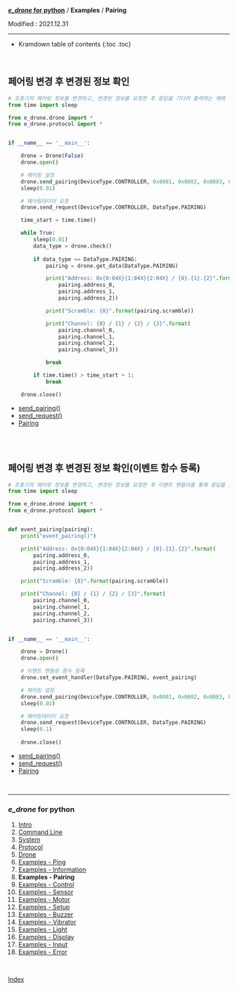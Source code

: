 **[*e_drone* for python](index.md)** / **Examples** / **Pairing**

Modified : 2021.12.31

---

* Kramdown table of contents
{:toc .toc}

<br>


<a name="Pairing"></a>
## 페어링 변경 후 변경된 정보 확인

```py
# 조종기의 페어링 정보를 변경하고, 변경된 정보를 요청한 후 응답을 기다려 출력하는 예제
from time import sleep

from e_drone.drone import *
from e_drone.protocol import *


if __name__ == '__main__':

    drone = Drone(False)
    drone.open()

    # 페어링 설정
    drone.send_pairing(DeviceType.CONTROLLER, 0x0001, 0x0002, 0x0003, 0x04, 0x05, 0x06, 0x07, 0x08)
    sleep(0.01)

    # 페어링데이터 요청
    drone.send_request(DeviceType.CONTROLLER, DataType.PAIRING)

    time_start = time.time()

    while True:
        sleep(0.01)
        data_type = drone.check()
        
        if data_type == DataType.PAIRING:
            pairing = drone.get_data(DataType.PAIRING)

            print("Address: 0x{0:04X}{1:04X}{2:04X} / {0}.{1}.{2}".format(
                pairing.address_0, 
                pairing.address_1, 
                pairing.address_2))

            print("Scramble: {0}".format(pairing.scramble))

            print("Channel: {0} / {1} / {2} / {3}".format(
                pairing.channel_0,
                pairing.channel_1,
                pairing.channel_2,
                pairing.channel_3))

            break

        if time.time() > time_start + 1:
            break

    drone.close()
```

- [send_pairing()](05_drone.md#send_pairing)
- [send_request()](05_drone.md#send_request)
- [Pairing](04_protocol.md#Pairing)



<br>
<br>


## 페어링 변경 후 변경된 정보 확인(이벤트 함수 등록)

```py
# 조종기의 페어링 정보를 변경하고, 변경된 정보를 요청한 후 이벤트 핸들러를 통해 응답을 출력하는 예제
from time import sleep

from e_drone.drone import *
from e_drone.protocol import *


def event_pairing(pairing):
    print("event_pairing()")

    print("Address: 0x{0:04X}{1:04X}{2:04X} / {0}.{1}.{2}".format(
        pairing.address_0, 
        pairing.address_1, 
        pairing.address_2))

    print("Scramble: {0}".format(pairing.scramble))

    print("Channel: {0} / {1} / {2} / {3}".format(
        pairing.channel_0,
        pairing.channel_1,
        pairing.channel_2,
        pairing.channel_3))


if __name__ == '__main__':

    drone = Drone()
    drone.open()

    # 이벤트 핸들링 함수 등록
    drone.set_event_handler(DataType.PAIRING, event_pairing)

    # 페어링 설정
    drone.send_pairing(DeviceType.CONTROLLER, 0x0001, 0x0002, 0x0003, 0x04, 0x05, 0x06, 0x07, 0x08)
    sleep(0.01)

    # 페어링데이터 요청
    drone.send_request(DeviceType.CONTROLLER, DataType.PAIRING)
    sleep(0.1)
    
    drone.close()
```

- [send_pairing()](05_drone.md#send_pairing)
- [send_request()](05_drone.md#send_request)
- [Pairing](04_protocol.md#Pairing)


<br>


---

<h3><i>e_drone</i> for python</H3>

 1. [Intro](01_intro.md)
 2. [Command Line](02_commandline.md)
 3. [System](03_system.md)
 4. [Protocol](04_protocol.md)
 5. [Drone](05_drone.md)
 6. [Examples - Ping](examples_01_ping.md)
 7. [Examples - Information](examples_02_information.md)
 8. **Examples - Pairing**
 9. [Examples - Control](examples_04_control.md)
10. [Examples - Sensor](examples_05_sensor.md)
11. [Examples - Motor](examples_06_motor.md)
12. [Examples - Setup](examples_07_setup.md)
13. [Examples - Buzzer](examples_08_buzzer.md)
14. [Examples - Vibrator](examples_09_vibrator.md)
15. [Examples - Light](examples_10_light.md)
16. [Examples - Display](examples_11_display.md)
17. [Examples - Input](examples_12_input.md)
18. [Examples - Error](examples_13_error.md)

<br>

[Index](index.md)
